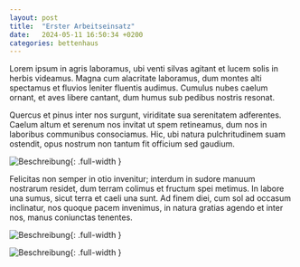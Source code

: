 ```yaml
---
layout: post
title:  "Erster Arbeitseinsatz"
date:   2024-05-11 16:50:34 +0200
categories: bettenhaus
---
```


Lorem ipsum in agris laboramus, ubi venti silvas agitant et lucem solis in herbis videamus. Magna cum alacritate laboramus, dum montes alti spectamus et fluvios leniter fluentis audimus. Cumulus nubes caelum ornant, et aves libere cantant, dum humus sub pedibus nostris resonat.<!--more-->

Quercus et pinus inter nos surgunt, viriditate sua serenitatem adferentes. Caelum altum et serenum nos invitat ut spem retineamus, dum nos in laboribus communibus consociamus. Hic, ubi natura pulchritudinem suam ostendit, opus nostrum non tantum fit officium sed gaudium.


![Beschreibung](/bettenhaus/assets/images/arbeitseinsatz/IMG_8666.jpg){: .full-width }

Felicitas non semper in otio invenitur; interdum in sudore manuum nostrarum residet, dum terram colimus et fructum spei metimus. In labore una sumus, sicut terra et caeli una sunt. Ad finem diei, cum sol ad occasum inclinatur, nos quoque pacem invenimus, in natura gratias agendo et inter nos, manus coniunctas tenentes.

![Beschreibung](/bettenhaus/assets/images/arbeitseinsatz/IMG_8668.jpg){: .full-width }

![Beschreibung](/bettenhaus/assets/images/arbeitseinsatz/IMG_8678.jpg){: .full-width }
